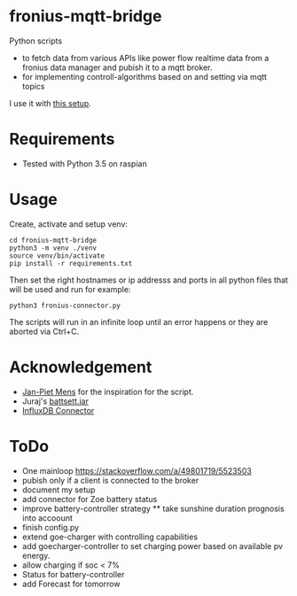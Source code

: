 # fronius-mqtt-bridge

Python scripts
* to fetch data from various APIs like power flow realtime data from a fronius data manager and pubish it to a mqtt broker.
* for implementing controll-algorithms based on and setting via mqtt topics

I use it with [this setup](doc/setup.md).

# Requirements
* Tested with Python 3.5 on raspian

# Usage
Create, activate and setup venv:

```
cd fronius-mqtt-bridge
python3 -m venv ./venv
source venv/bin/activate
pip install -r requirements.txt
```

Then set the right hostnames or ip addresss and ports in all python files that will be used and run for example:

```
python3 fronius-connector.py
```

The scripts will run in an infinite loop until an error happens or they are aborted via Ctrl+C.

# Acknowledgement
* [Jan-Piet Mens](https://jpmens.net/2013/03/10/visualizing-energy-consumption-with-mqtt/) for the inspiration for the script.
* Juraj's [battsett.jar](https://github.com/jandrassy/battsett)
* [InfluxDB Connector](https://thingsmatic.com/2017/03/02/influxdb-and-grafana-for-sensor-time-series/)

# ToDo

* One mainloop https://stackoverflow.com/a/49801719/5523503
* pubish only if a client is connected to the broker
* document my setup
* add connector for Zoe battery status
* improve battery-controller strategy
** take sunshine duration prognosis into accoount
* finish config.py
* extend goe-charger with controlling capabilities
* add goecharger-controller to set charging power based on available pv energy.
* allow charging if soc < 7%
* Status for battery-controller
* add Forecast for tomorrow 

